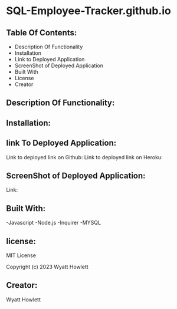 # SQL-Employee-Tracker.github.io

## Table Of Contents:

- Description Of Functionality
- Installation
- Link to Deployed Application
- ScreenShot of Deployed Application
- Built With
- License
- Creator

## Description Of Functionality:

## Installation:

## link To Deployed Application:

Link to deployed link on Github:
Link to deployed link on Heroku:

## ScreenShot of Deployed Application:

Link:

## Built With:

-Javascript
-Node.js
-Inquirer
-MYSQL

## license:

MIT License

Copyright (c) 2023 Wyatt Howlett

## Creator:

Wyatt Howlett
